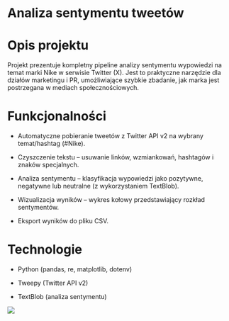 ﻿# Analiza sentymentu tweetów

# Opis projektu
Projekt prezentuje kompletny pipeline analizy sentymentu wypowiedzi na temat marki Nike w serwisie Twitter (X).
Jest to praktyczne narzędzie dla działów marketingu i PR, umożliwiające szybkie zbadanie, jak marka jest postrzegana w mediach społecznościowych.

# Funkcjonalności
  - Automatyczne pobieranie tweetów z Twitter API v2 na wybrany temat/hashtag (#Nike).

  - Czyszczenie tekstu – usuwanie linków, wzmiankowań, hashtagów i znaków specjalnych.

  - Analiza sentymentu – klasyfikacja wypowiedzi jako pozytywne, negatywne lub neutralne (z wykorzystaniem TextBlob).

  - Wizualizacja wyników – wykres kołowy przedstawiający rozkład sentymentów.

  - Eksport wyników do pliku CSV.

# Technologie
  - Python (pandas, re, matplotlib, dotenv)

  - Tweepy (Twitter API v2)

  - TextBlob (analiza sentymentu)



![](https://i.imgur.com/SETnFRM.png)
